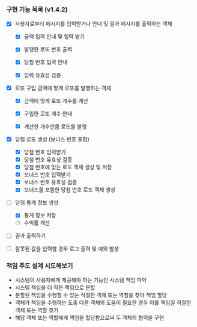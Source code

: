 ### 구현 기능 목록 (v1.4.2)
- [x] 사용자로부터 메시지를 입력받거나 안내 및 결과 메시지를 출력하는 객체
  - [x] 금액 입력 안내 및 입력 받기
  - [x] 발행한 로또 번호 출력
  - [x] 당첨 번호 입력 안내
  - [x] 입력 유효성 검증


- [x] 로또 구입 금액에 맞게 로또를 발행하는 객체
  - [x] 금액에 맞게 로또 개수를 계산
  - [x] 구입한 로또 개수 안내
  - [x] 계산한 개수만큼 로또를 발행


- [x] 당첨 로또 생성 (보너스 번호 포함)
  - [x] 당첨 번호 입력받기
  - [x] 당첨 번호 유효성 검증
  - [x] 당첨 번호에 맞는 로또 객체 생성 및 저장
  - [x] 보너스 번호 입력받기
  - [x] 보너스 번호 유효성 검증
  - [x] 보너스를 포함한 당첨 번호 로또 객체 생성

- [ ] 당첨 통계 정보 생성
  - [x] 통계 정보 저장
  - [ ] 수익률 계산
  
- [ ] 결과 출력하기
- [ ] 잘못된 값을 입력할 경우 로그 출력 및 예외 발생


### 책임 주도 설계 시도해보기
- 시스템이 사용자에게 제공해야 하는 기능인 시스템 책임 파악
- 시스템 책임을 더 작은 책임으로 분할
- 분할된 책임을 수행할 수 있는 적절한 객체 또는 역할을 찾아 책임 할당
- 객체가 책임을 수행하는 도중 다른 객체의 도움이 필요한 경우 이를 책임질 적절한 객체 또는 역할 찾기
- 해당 객체 또는 역할에게 책임을 할당함으로써 두 객체의 협력을 구현